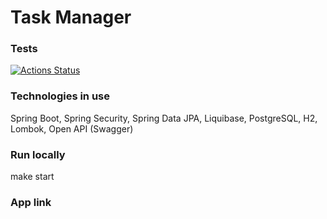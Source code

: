 # Task Manager

### Tests
[![Actions Status](https://github.com/s-chepurnov/java-project-lvl5/workflows/hexlet-check/badge.svg)](https://github.com/s-chepurnov/java-project-lvl5/actions)


### Technologies in use
Spring Boot, Spring Security, Spring Data JPA, Liquibase, PostgreSQL, H2, Lombok, Open API (Swagger)

### Run locally
make start

### App link

